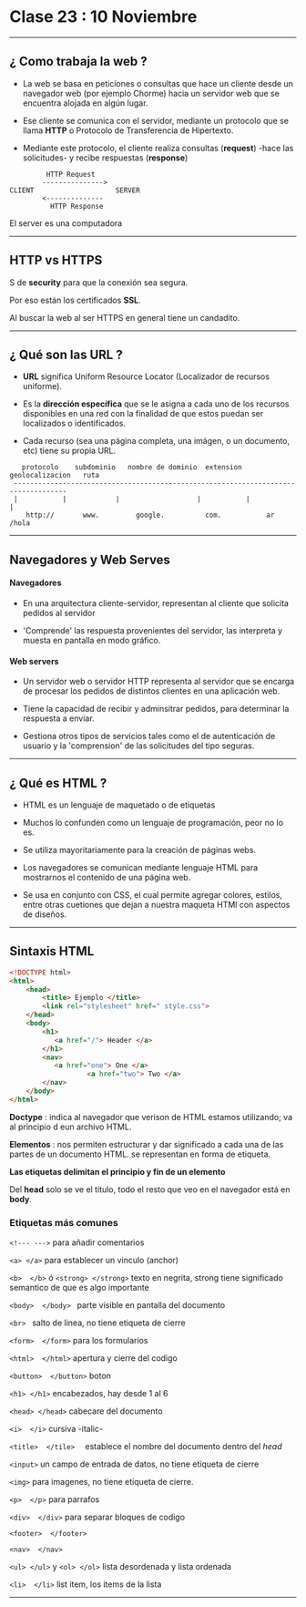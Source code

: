#  Clase 23 : 10 Noviembre

---

## ¿ Como trabaja la web ?

- La web se basa en peticiones o consultas que hace un cliente desde un navegador web (por ejemplo Chorme) hacia un servidor web que se encuentra alojada en algún lugar.

- Ese cliente se comunica con el servidor, mediante un protocolo que se llama **HTTP** o Protocolo de Transferencia de Hipertexto.

- Mediante este protocolo, el cliente realiza consultas (**request**) -hace las solicitudes- y recibe respuestas (**response**)


``` 
         HTTP Request
        ---------------> 
CLIENT                    SERVER
        <--------------
          HTTP Response
```

El server es una computadora

---

## HTTP vs HTTPS

S de **security** para que la conexión sea segura.

Por eso están los certificados **SSL**.

Al buscar la web al ser HTTPS en general tiene un candadito.

---

## ¿ Qué son las URL ?

- **URL** significa Uniform Resource Locator (Localizador de recursos uniforme).

- Es la **dirección específica** que se le asigna a cada uno de los recursos disponibles en una red con la finalidad de que estos puedan ser localizados o identificados.

- Cada recurso (sea una página completa, una imágen, o un documento, etc) tiene su propia URL.

```
   protocolo    subdominio   nombre de dominio  extension    geolocalizacion   ruta
 -----------------------------------------------------------------------------------
 |           |            |                   |           |                  |
    http://       www.         google.          com.           ar              /hola

```

---

## Navegadores y Web Serves

#### Navegadores

- En una arquitectura cliente-servidor, representan al cliente que solicita pedidos al servidor

- 'Comprende' las respuesta provenientes del servidor, las interpreta y muesta en pantalla en modo gráfico.

#### Web servers

- Un servidor web o servidor HTTP representa al servidor que se encarga de procesar los pedidos de distintos clientes en una aplicación web.

- Tiene la capacidad de recibir y adminsitrar pedidos, para determinar la respuesta a enviar.

- Gestiona otros tipos de servicios tales como el de autenticación de usuario y la 'comprension' de las solicitudes del tipo seguras.

---

## ¿ Qué es HTML ?

- HTML es un lenguaje de maquetado o de etiquetas

- Muchos lo confunden como un lenguaje de programación, peor no lo es.

- Se utiliza mayoritariamente para la creación de páginas webs.

- Los navegadores se comunican mediante lenguaje HTML para mostrarnos el contenido de una página web.

- Se usa en conjunto con CSS, el cual permite agregar colores, estilos, entre otras cuetiones que dejan a nuestra maqueta HTMl con aspectos de diseños.

--- 

## Sintaxis HTML

```HTML
<!DOCTYPE html>
<html>
	<head>
		<title> Ejemplo </title>
		<link rel="stylesheet" href=" style.css">
	</head>
	<body>
		<h1>
		   <a href="/"> Header </a>
		</h1>
		<nav>
		   <a href="one"> One </a>
                   <a href="two"> Two </a>
		</nav>
	</body>
</html>

```

**Doctype** : indica al navegador que verison de HTML estamos utilizando; va al principio d eun archivo HTML.

**Elementos** : nos permiten estructurar y dar significado a cada una de las partes de un documento HTML. se representan en forma de etiqueta.

**Las etiquetas delimitan el principio y fin de un elemento**

Del **head** solo se ve el titulo, todo el resto que veo en el navegador está en **body**.


### Etiquetas más comunes

```<!--- --->```  para añadir comentarios

```<a> </a>``` para establecer un vinculo (anchor)

```<b>  </b>```  ó ```<strong> </strong>``` texto en negrita, strong tiene significado semantico de que es algo importante

```<body>  </body> ``` parte visible en pantalla del documento

```<br> ``` salto de linea, no tiene etiqueta de cierre

```<form>  </form>``` para los formularios

```<html>  </html>``` apertura y cierre del codigo

```<button>  </button>``` boton

```<h1> </h1>``` encabezados, hay desde 1 al 6

```<head> </head>``` cabecare del documento

```<i>  </i>``` cursiva -italic-

```<title>  </tile>  ``` establece el nombre del documento dentro del *head*

```<input>``` un campo de entrada de datos, no tiene etiqueta de cierre

```<img>``` para imagenes, no tiene etiqueta de cierre.

```<p>  </p>``` para parrafos

```<div>  </div>``` para separar bloques de codigo

```<footer>  </footer>```

```<nav>  </nav>```

```<ul> </ul>``` y ```<ol> </ol>``` lista desordenada y lista ordenada

```<li>  </li>``` list item, los items de la lista

---
